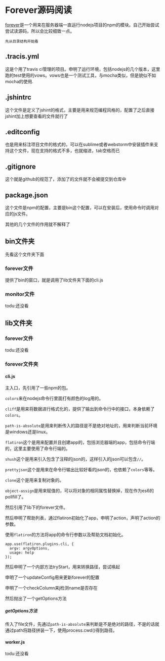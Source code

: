 # Forever源码阅读
[forever](https://www.npmjs.com/package/forever)是一个用来在服务器端一直运行nodejs项目的npm的模块。自己开始尝试尝试读源码，所以会比较细致一点。

    先从目录结构开始看
    
## .tracis.yml
这是个用了travis ci管理的项目。申明了运行环境，包括nodejs的几个版本，这里跑的test使用的vows。vows也是一个测试工具，与mocha类似，但是貌似不如mocha的使用.

## .jshintrc
这个文件是定义了jshint的格式，主要是用来规范编程风格的，配置了之后直接jshint加上想要查看的文件就行了

## .editconfig
也是用来标注项目文件的格式的，可以在sublime或者webstorm中安装插件来支持这个文件，现在支持的格式不多，也就缩进，tab空格而已

## .gitignore
这个就是github的规范了，添加了的文件就不会被提交到仓库中

## package.json
这个文件是npm的配置，主要是bin这个配置，可以在安装后，使用命令时调用对应的js文件。

其他的几个文件的作用就不解释了

## bin文件夹
先看这个文件夹下面
### forever文件
提供了bin的窗口，就是调用了lib文件夹下面的cli.js

### monitor文件
todu:还没看

## lib文件夹
### forever文件
todu:还没看

### forever文件夹
#### cli.js
主入口，先引用了一些npm的包。

`colors`来在nodejs命令行里面打有颜色的log用的。

`cliff`是用来将数据进行格式化的，提供了输出到命令行中的接口，本身依赖了`colors`。

`path-is-absolute`是用来判断传入的路径是不是绝对地址的，用来判断当前环境是windows还是linux。

`flatiron`这个是用来配置并且创建app的，包括浏览器端的app，包括命令行端的，这里主要使用了命令行端的。

`shush`这个是用来引入包含了注释的json的，这样引入的json可以包含`//`。

`prettyjson`这个是用来在命令行输出比较好看的json的，也依赖了`colors`等等。

`clone`这个是用来复制对象的。

`object-assign`是用来赋值的，可以将对象的相同属性替换掉，现在作为es6的pollfill了。

然后引用了lib下的forever文件。

然后申明了帮助列表，通过flatiron初始化了app，申明了action，声明了action的参数。

使用`flatiron`的方法将app的命令行参数以及帮助文档初始化。

```
app.use(flatiron.plugins.cli, {
  argv: argvOptions,
  usage: help
});
```

然后申明了一个内部方法tryStart，用来转换路径，尝试唤起

申明了一个updateConfig用来更新forever的配置

申明了一个checkColumn来j检测name是否存在

然后抛出了一个getOptions方法

##### getOptions方法
传入了file文件，先通过`path-is-absolute`来判断是不是绝对的路径，不是的话就通过path将路径拼装一下，使用process.cwd()得到路径。






#### worker.js
todu:还没看






